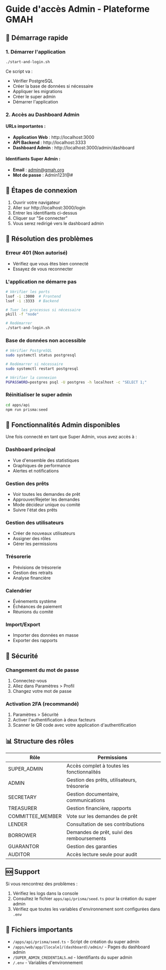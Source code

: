 # Guide d'accès Admin - Plateforme GMAH

## 🚀 Démarrage rapide

### 1. Démarrer l'application
```bash
./start-and-login.sh
```

Ce script va :
- Vérifier PostgreSQL
- Créer la base de données si nécessaire
- Appliquer les migrations
- Créer le super admin
- Démarrer l'application

### 2. Accès au Dashboard Admin

#### URLs importantes :
- **Application Web** : http://localhost:3000
- **API Backend** : http://localhost:3333
- **Dashboard Admin** : http://localhost:3000/admin/dashboard

#### Identifiants Super Admin :
- **Email** : admin@gmah.org
- **Mot de passe** : Admin123!@#

## 📝 Étapes de connexion

1. Ouvrir votre navigateur
2. Aller sur http://localhost:3000/login
3. Entrer les identifiants ci-dessus
4. Cliquer sur "Se connecter"
5. Vous serez redirigé vers le dashboard admin

## 🔧 Résolution des problèmes

### Erreur 401 (Non autorisé)
- Vérifiez que vous êtes bien connecté
- Essayez de vous reconnecter

### L'application ne démarre pas
```bash
# Vérifier les ports
lsof -i :3000  # Frontend
lsof -i :3333  # Backend

# Tuer les processus si nécessaire
pkill -f "node"

# Redémarrer
./start-and-login.sh
```

### Base de données non accessible
```bash
# Vérifier PostgreSQL
sudo systemctl status postgresql

# Redémarrer si nécessaire
sudo systemctl restart postgresql

# Vérifier la connexion
PGPASSWORD=postgres psql -U postgres -h localhost -c "SELECT 1;"
```

### Réinitialiser le super admin
```bash
cd apps/api
npm run prisma:seed
```

## 🎯 Fonctionnalités Admin disponibles

Une fois connecté en tant que Super Admin, vous avez accès à :

### Dashboard principal
- Vue d'ensemble des statistiques
- Graphiques de performance
- Alertes et notifications

### Gestion des prêts
- Voir toutes les demandes de prêt
- Approuver/Rejeter les demandes
- Mode décideur unique ou comité
- Suivre l'état des prêts

### Gestion des utilisateurs
- Créer de nouveaux utilisateurs
- Assigner des rôles
- Gérer les permissions

### Trésorerie
- Prévisions de trésorerie
- Gestion des retraits
- Analyse financière

### Calendrier
- Événements système
- Échéances de paiement
- Réunions du comité

### Import/Export
- Importer des données en masse
- Exporter des rapports

## 🔐 Sécurité

### Changement du mot de passe
1. Connectez-vous
2. Allez dans Paramètres > Profil
3. Changez votre mot de passe

### Activation 2FA (recommandé)
1. Paramètres > Sécurité
2. Activer l'authentification à deux facteurs
3. Scanner le QR code avec votre application d'authentification

## 📊 Structure des rôles

| Rôle | Permissions |
|------|------------|
| SUPER_ADMIN | Accès complet à toutes les fonctionnalités |
| ADMIN | Gestion des prêts, utilisateurs, trésorerie |
| SECRETARY | Gestion documentaire, communications |
| TREASURER | Gestion financière, rapports |
| COMMITTEE_MEMBER | Vote sur les demandes de prêt |
| LENDER | Consultation de ses contributions |
| BORROWER | Demandes de prêt, suivi des remboursements |
| GUARANTOR | Gestion des garanties |
| AUDITOR | Accès lecture seule pour audit |

## 🆘 Support

Si vous rencontrez des problèmes :
1. Vérifiez les logs dans la console
2. Consultez le fichier `apps/api/prisma/seed.ts` pour la création du super admin
3. Vérifiez que toutes les variables d'environnement sont configurées dans `.env`

## 📁 Fichiers importants

- `/apps/api/prisma/seed.ts` - Script de création du super admin
- `/apps/web/app/[locale]/(dashboard)/admin/` - Pages du dashboard admin
- `/SUPER_ADMIN_CREDENTIALS.md` - Identifiants du super admin
- `/.env` - Variables d'environnement